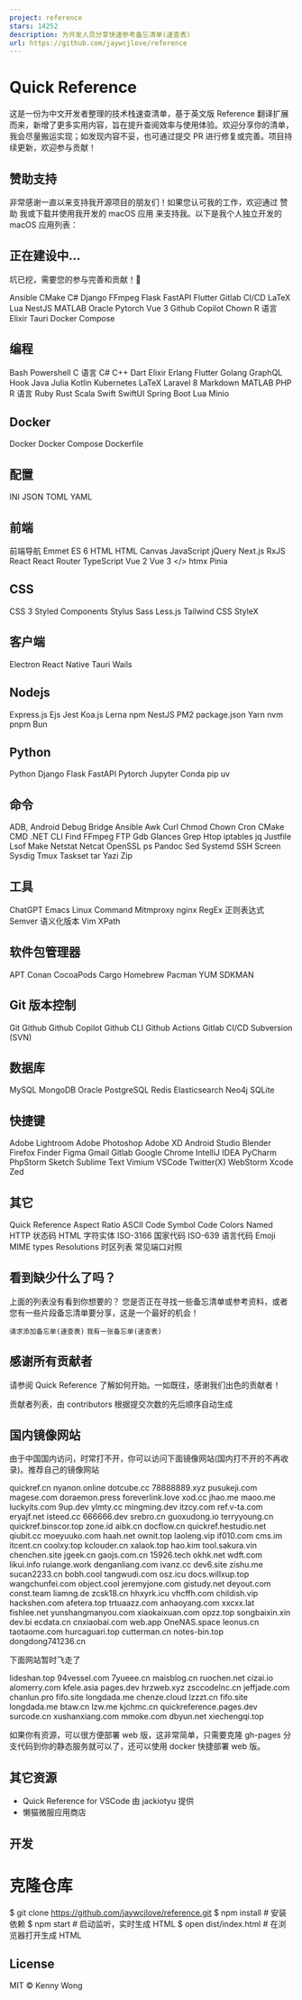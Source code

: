 ```yaml
---
project: reference
stars: 14252
description: 为开发人员分享快速参考备忘清单(速查表)
url: https://github.com/jaywcjlove/reference
---
```


Quick Reference
===============

这是一份为中文开发者整理的技术栈速查清单，基于英文版 Reference 翻译扩展而来，新增了更多实用内容，旨在提升查阅效率与使用体验。欢迎分享你的清单，我会尽量搬运实现；如发现内容不妥，也可通过提交 PR 进行修复或完善。项目持续更新，欢迎参与贡献！

赞助支持
----

非常感谢一直以来支持我开源项目的朋友们！如果您认可我的工作，欢迎通过 赞助 我或下载并使用我开发的 macOS 应用 来支持我。以下是我个人独立开发的 macOS 应用列表：

正在建设中...
--------

坑已挖，需要您的参与完善和贡献！🙏

Ansible CMake C# Django FFmpeg Flask FastAPI Flutter Gitlab CI/CD LaTeX Lua NestJS MATLAB Oracle Pytorch Vue 3 Github Copilot Chown R 语言 Elixir Tauri Docker Compose

编程
--

Bash Powershell C 语言 C# C++ Dart Elixir Erlang Flutter Golang GraphQL Hook Java Julia Kotlin Kubernetes LaTeX Laravel 8 Markdown MATLAB PHP R 语言 Ruby Rust Scala Swift SwiftUI Spring Boot Lua Minio

Docker
------

Docker Docker Compose Dockerfile

配置
--

INI JSON TOML YAML

前端
--

前端导航 Emmet ES 6 HTML HTML Canvas JavaScript jQuery Next.js RxJS React React Router TypeScript Vue 2 Vue 3 </> htmx Pinia

CSS
---

CSS 3 Styled Components Stylus Sass Less.js Tailwind CSS StyleX

客户端
---

Electron React Native Tauri Wails

Nodejs
------

Express.js Ejs Jest Koa.js Lerna npm NestJS PM2 package.json Yarn nvm pnpm Bun

Python
------

Python Django Flask FastAPI Pytorch Jupyter Conda pip uv

命令
--

ADB, Android Debug Bridge Ansible Awk Curl Chmod Chown Cron CMake CMD .NET CLI Find FFmpeg FTP Gdb Glances Grep Htop iptables jq Justfile Lsof Make Netstat Netcat OpenSSL ps Pandoc Sed Systemd SSH Screen Sysdig Tmux Taskset tar Yazi Zip

工具
--

ChatGPT Emacs Linux Command Mitmproxy nginx RegEx 正则表达式 Semver 语义化版本 Vim XPath

软件包管理器
------

APT Conan CocoaPods Cargo Homebrew Pacman YUM SDKMAN

Git 版本控制
--------

Git Github Github Copilot Github CLI Github Actions Gitlab CI/CD Subversion (SVN)

数据库
---

MySQL MongoDB Oracle PostgreSQL Redis Elasticsearch Neo4j SQLite

快捷键
---

Adobe Lightroom Adobe Photoshop Adobe XD Android Studio Blender Firefox Finder Figma Gmail Gitlab Google Chrome IntelliJ IDEA PyCharm PhpStorm Sketch Sublime Text Vimium VSCode Twitter(X) WebStorm Xcode Zed

其它
--

Quick Reference Aspect Ratio ASCII Code Symbol Code Colors Named HTTP 状态码 HTML 字符实体 ISO-3166 国家代码 ISO-639 语言代码 Emoji MIME types Resolutions 时区列表 常见端口对照

看到缺少什么了吗？
---------

上面的列表没有看到你想要的？ 您是否正在寻找一些备忘清单或参考资料，或者您有一些片段备忘清单要分享，这是一个最好的机会！

`请求添加备忘单(速查表)` `我有一张备忘单(速查表)`

感谢所有贡献者
-------

请参阅 Quick Reference 了解如何开始。一如既往，感谢我们出色的贡献者！

贡献者列表，由 contributors 根据提交次数的先后顺序自动生成

国内镜像网站
------

由于中国国内访问，时常打不开，你可以访问下面镜像网站(国内打不开的不再收录)。推荐自己的镜像网站

quickref.cn nyanon.online dotcube.cc 78888889.xyz pusukeji.com magese.com doraemon.press foreverlink.love xod.cc jhao.me maoo.me luckyits.com 9up.dev ylmty.cc mingming.dev itzcy.com ref.v-ta.com eryajf.net isteed.cc 666666.dev srebro.cn guoxudong.io terryyoung.cn quickref.binscor.top zone.id aibk.cn docflow.cn quickref.hestudio.net qiubit.cc moeyuuko.com haah.net ownit.top laoleng.vip if010.com cms.im itcent.cn coolxy.top kclouder.cn xalaok.top hao.kim tool.sakura.vin chenchen.site jgeek.cn gaojs.com.cn 15926.tech okhk.net wdft.com likui.info ruiange.work denganliang.com ivanz.cc dev6.site zishu.me sucan2233.cn bobh.cool tangwudi.com osz.icu docs.willxup.top wangchunfei.com object.cool jeremyjone.com gistudy.net deyout.com const.team liamng.de zcsk18.cn hhxyrk.icu vhcffh.com childish.vip hackshen.com afetera.top trtuaazz.com anhaoyang.com xxcxx.lat fishlee.net yunshangmanyou.com xiaokaixuan.com opzz.top songbaixin.xin dev.bi ecdata.cn cnxiaobai.com web.app OneNAS.space leonus.cn taotaome.com hurcaguari.top cutterman.cn notes-bin.top dongdong741236.cn

下面网站暂时飞走了

lideshan.top 94vessel.com 7yueee.cn maisblog.cn ruochen.net cizai.io alomerry.com kfele.asia pages.dev hrzweb.xyz zsccodelnc.cn jeffjade.com chanlun.pro fifo.site longdada.me chenze.cloud lzzzt.cn fifo.site longdada.me btaw.cn lzw.me kjchmc.cn quickreference.pages.dev surcode.cn xushanxiang.com mmoke.com dbyun.net xiechengqi.top

如果你有资源，可以很方便部署 web 版，这非常简单，只需要克隆 gh-pages 分支代码到你的静态服务就可以了，还可以使用 docker 快捷部署 web 版。

其它资源
----

-   Quick Reference for VSCode 由 jackiotyu 提供
-   懒猫微服应用商店

开发
--

# 克隆仓库
$ git clone https://github.com/jaywcjlove/reference.git
$ npm install          # 安装依赖
$ npm start            # 启动监听，实时生成 HTML
$ open dist/index.html # 在浏览器打开生成 HTML

License
-------

MIT © Kenny Wong
